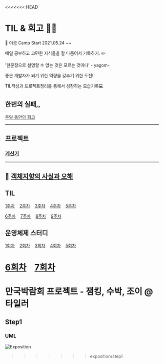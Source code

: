 <<<<<<< HEAD
# TIL & 회고 👨‍💻

🐻 야곰 Camp Start 2021.05.24 ~~

매일 공부하고 고민한 지식들을 잘 다듬어서 기록하기. ✏️

'한문장으로 설명할 수 없는 것은 모르는 것이다' - yagom-

좋은 개발자가 되기 위한 역량을 갖추기 위한 도전!!

TIL작성과 프로젝트정리를 통해서 성장하는 모습기록💻

## 한번의 실패,,

[두달 동안의 회고](https://github.com/jaemuYeo/iOS_Study/tree/main/TIL/%EC%83%88%EB%A1%9C%EC%9A%B4%20%EC%8B%9C%EC%9E%91)

---

## 프로젝트

### [계산기](https://github.com/jaemuYeo/ios-calculator-app)

---

## 📖 [객체지향의 사실과 오해](https://github.com/jaemuYeo/iOS_Study/tree/main/TIL/%EA%B0%9D%EC%B2%B4%EC%A7%80%ED%96%A5%EC%9D%98_%EC%82%AC%EC%8B%A4%EA%B3%BC_%EC%98%A4%ED%95%B4)

## TIL

[1주차](https://github.com/jaemuYeo/iOS_Study/tree/main/TIL/1_week) &nbsp;&nbsp;&nbsp;[2주차](https://github.com/jaemuYeo/iOS_Study/tree/main/TIL/2_week)&nbsp;&nbsp;&nbsp;
[3주차](https://github.com/jaemuYeo/iOS_Study/tree/main/TIL/3_week)&nbsp;&nbsp;&nbsp;
[4주차](https://github.com/jaemuYeo/iOS_Study/tree/main/TIL/4_week)&nbsp;&nbsp;&nbsp;
[5주차](https://github.com/jaemuYeo/iOS_Study/tree/main/TIL/5_week)&nbsp;&nbsp;&nbsp;

[6주차](https://github.com/jaemuYeo/iOS_Study/tree/main/TIL/6_week)&nbsp;&nbsp;&nbsp;
[7주차](https://github.com/jaemuYeo/iOS_Study/tree/main/TIL/7_week)&nbsp;&nbsp;&nbsp;
[8주차](https://github.com/jaemuYeo/iOS_Study/tree/main/TIL/8_week)&nbsp;&nbsp;&nbsp;
[9주차]()&nbsp;&nbsp;&nbsp;

## 운영체제 스터디

[1회차](https://github.com/jaemuYeo/iOS_Study/blob/main/TIL/2_week/2021-06-05.md)&nbsp;&nbsp;&nbsp;
[2회차](https://github.com/jaemuYeo/iOS_Study/blob/main/TIL/3_week/2021-06-12.md)&nbsp;&nbsp;&nbsp;
[3회차](https://github.com/jaemuYeo/iOS_Study/blob/main/TIL/4_week/2021-06-19.md)&nbsp;&nbsp;&nbsp;
[4회차](https://github.com/jaemuYeo/iOS_Study/blob/main/TIL/5_week/2021-06-26.md)&nbsp;&nbsp;&nbsp;
[5회차](https://github.com/jaemuYeo/iOS_Study/blob/main/TIL/6_week/2021-07-03.md)&nbsp;&nbsp;&nbsp;

[6회차](https://github.com/jaemuYeo/iOS_Study/blob/main/TIL/7_week/2021-07-10.md)&nbsp;&nbsp;&nbsp;
[7회차](https://github.com/jaemuYeo/iOS_Study/blob/main/TIL/8_week/2021-07-17.md)&nbsp;&nbsp;&nbsp;
=======
# 만국박람회 프로젝트 - 잼킹, 수박, 조이 @타일러

## Step1

### UML
![Exposition](https://user-images.githubusercontent.com/52592748/124546959-5f30db80-de66-11eb-9411-e612f03363ed.png)

>>>>>>> exposition/step1

